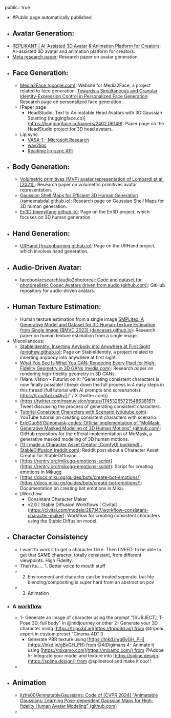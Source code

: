 public:: true

- #Public page automatically published
- ## Avatar Generation:
- [REPLIKANT | AI-Assisted 3D Avatar & Animation Platform for Creators](https://www.replikant.com/): AI-assisted 3D avatar and animation platform for creators.
- [Meta research paper](https://drive.google.com/file/d/1i4NJKAggS82wqMamCJ1OHRGgViuyoY6R/view): Research paper on avatar generation.
- ## Face Generation:
	- [Media2Face (google.com)](https://sites.google.com/view/media2face): Website for Media2Face, a project related to face generation. [Towards a Simultaneous and Granular Identity-Expression Control in Personalized Face Generation](https://diffsfsr.github.io/): Research page on personalized face generation.
	- [Paper page
		- HeadStudio: Text to Animatable Head Avatars with 3D Gaussian Splatting (huggingface.co)](https://huggingface.co/papers/2402.06149): Paper page on the HeadStudio project for 3D head avatars.
	- Lip sync
		- [VASA-1 - Microsoft Research](https://www.microsoft.com/en-us/research/project/vasa-1/)
		- [wav2lips](https://becominghuman.ai/deepfake-audio-with-wav2lip-263f0f0e84bc)
		- [Realtime lip-sync API](https://getsynchronicity.io/)
- ## Body Generation:
	- [Volumetric primitives (MVP) avatar representation of Lombardi et al. [2021].](https://dl.acm.org/doi/abs/10.1145/3528233.3530740): Research paper on volumetric primitives avatar representation.
	- [Gaussian Shell Maps for Efficient 3D Human Generation (rameenabdal.github.io)](https://rameenabdal.github.io/GaussianShellMaps/): Research page on Gaussian Shell Maps for 3D human generation.
	- [En3D (menyifang.github.io)](https://menyifang.github.io/projects/En3D/index.html): Page on the En3D project, which focuses on 3D human generation.
- ## Hand Generation:
	- [URHand (frozenburning.github.io)](https://frozenburning.github.io/projects/urhand/): Page on the URHand project, which involves hand generation.
- ## Audio-Driven Avatar:
	- [facebookresearch/audio2photoreal: Code and dataset for photorealistic Codec Avatars driven from audio (github.com)](https://github.com/facebookresearch/audio2photoreal): GitHub repository for audio-driven avatars.
- ## Human Texture Estimation:
	- Human texture estimation from a single image [SMPLitex: A Generative Model and Dataset for 3D Human Texture Estimation from Single Image (BMVC 2023) (dancasas.github.io)](https://dancasas.github.io/projects/SMPLitex/index.html): Research paper on human texture estimation from a single image.
- Miscellaneous:
	- [StableIdentity: Inserting Anybody into Anywhere at First Sight (qinghew.github.io)](https://qinghew.github.io/StableIdentity/): Page on StableIdentity, a project related to inserting anybody into anywhere at first sight.
	- [What You See Is What You GAN: Rendering Every Pixel for High-Fidelity Geometry in 3D GANs (nvidia.com)](https://research.nvidia.com/labs/nxp/wysiwyg/): Research paper on rendering high-fidelity geometry in 3D GANs.
	- [Manu.Vision • Futurist on X: "Generating consistent characters is now finally possible! I break down the full process in 4 easy steps in this thread (full tutorial with AI prompts and screenshots): https://t.co/ApLm4IjyTj" / X (twitter.com)]
	- (https://twitter.com/manuvision/status/1745326572154863816?): Tweet discussing the process of generating consistent characters.
	- [Tutorial  Consistent Characters with Scenario (youtube.com)](https://www.youtube.com/watch?v=aEnDEraK3I8): YouTube tutorial on creating consistent characters with scenario.
	- [EricGuo5513/momask-codes: Official implementation of "MoMask: Generative Masked Modeling of 3D Human Motions" (github.com)](https://github.com/EricGuo5513/momask-codes): GitHub repository for the official implementation of MoMask, a generative masked modeling of 3D human motions.
	- [(1) I made a Character Asset Creator (ComfyUI backend) : StableDiffusion (reddit.com)](https://www.reddit.com/r/StableDiffusion/comments/19aymjf/i_made_a_character_asset_creator_comfyui_backend/): Reddit post about a Character Asset Creator for StableDiffusion.
	- [https://rentry.org/mikugg-emotions-script](https://rentry.org/mikugg-emotions-script): Script for creating emotions in Mikugg
	- [https://docs.miku.gg/guides/bots/create-bot-emotions/](https://docs.miku.gg/guides/bots/create-bot-emotions/): Documentation on creating bot emotions in Miku.
	- [Workflow
		- Consistant Character Maker
		- v2.0 | Stable Diffusion Workflows | Civitai](https://civitai.com/models/287147/workflow-consistant-character-maker): Workflow for creating consistent characters using the Stable Diffusion model.
- ## Character Consistency
	- I want to work it to get a character I like. Then I NEED: to be able to get that SAME character, totally consistant, from different viewpoints. High Fidelity.
	- Then its..... 1. Better voice to mouth stuff
	- 2. Environment and character can be treated seperate, but hte blending/compositing is super hard from an abstraction pov
	- 3. Animation
- ### A [workflow](https://www.linkedin.com/posts/lovis-odin-7a751360_how-to-create-this-3d-animation-for-free-activity-7179810196922257409-8PcO?utm_source=share&utm_medium=member_desktop)
	- 1- Generate an image of character using the prompt "[SUBJECT], T-Pose 3D, full body" in @midjourney or other 2- Generate your 3D character using [https://tripo3d.ai](https://tripo3d.ai/) from @tripoai , export in custom preset "Cinema 4D" 3
		- Generate PBR texture using [https://lnkd.in/gBvGH_PH](https://lnkd.in/gBvGH_PH) from @AiDigimans 4- Animate it using [https://mixamo.com](https://mixamo.com/) from @Adobe 5- Integrate your model and texture into [https://spline.design](https://spline.design/) from @splinetool and make it cool !
	-
- ## Animation
	- [lizhe00/AnimatableGaussians: Code of [CVPR 2024] "Animatable Gaussians: Learning Pose-dependent Gaussian Maps for High-fidelity Human Avatar Modeling" (github.com)](https://github.com/lizhe00/AnimatableGaussians/tree/master)
	-
